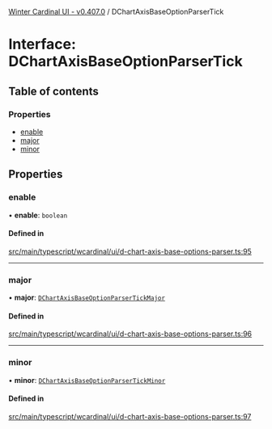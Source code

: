 [Winter Cardinal UI - v0.407.0](../index.md) / DChartAxisBaseOptionParserTick

# Interface: DChartAxisBaseOptionParserTick

## Table of contents

### Properties

- [enable](DChartAxisBaseOptionParserTick.md#enable)
- [major](DChartAxisBaseOptionParserTick.md#major)
- [minor](DChartAxisBaseOptionParserTick.md#minor)

## Properties

### enable

• **enable**: `boolean`

#### Defined in

[src/main/typescript/wcardinal/ui/d-chart-axis-base-options-parser.ts:95](https://github.com/winter-cardinal/winter-cardinal-ui/blob/v0.407.0/src/main/typescript/wcardinal/ui/d-chart-axis-base-options-parser.ts#L95)

___

### major

• **major**: [`DChartAxisBaseOptionParserTickMajor`](DChartAxisBaseOptionParserTickMajor.md)

#### Defined in

[src/main/typescript/wcardinal/ui/d-chart-axis-base-options-parser.ts:96](https://github.com/winter-cardinal/winter-cardinal-ui/blob/v0.407.0/src/main/typescript/wcardinal/ui/d-chart-axis-base-options-parser.ts#L96)

___

### minor

• **minor**: [`DChartAxisBaseOptionParserTickMinor`](DChartAxisBaseOptionParserTickMinor.md)

#### Defined in

[src/main/typescript/wcardinal/ui/d-chart-axis-base-options-parser.ts:97](https://github.com/winter-cardinal/winter-cardinal-ui/blob/v0.407.0/src/main/typescript/wcardinal/ui/d-chart-axis-base-options-parser.ts#L97)

